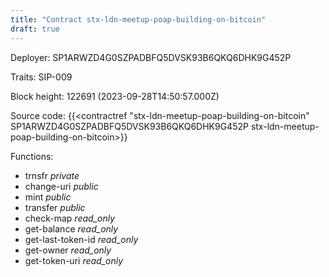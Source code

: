 ```yaml
---
title: "Contract stx-ldn-meetup-poap-building-on-bitcoin"
draft: true
---
```

Deployer: SP1ARWZD4G0SZPADBFQ5DVSK93B6QKQ6DHK9G452P

Traits:
SIP-009 



Block height: 122691 (2023-09-28T14:50:57.000Z)

Source code: {{<contractref "stx-ldn-meetup-poap-building-on-bitcoin" SP1ARWZD4G0SZPADBFQ5DVSK93B6QKQ6DHK9G452P stx-ldn-meetup-poap-building-on-bitcoin>}}

Functions:

* trnsfr _private_
* change-uri _public_
* mint _public_
* transfer _public_
* check-map _read_only_
* get-balance _read_only_
* get-last-token-id _read_only_
* get-owner _read_only_
* get-token-uri _read_only_
